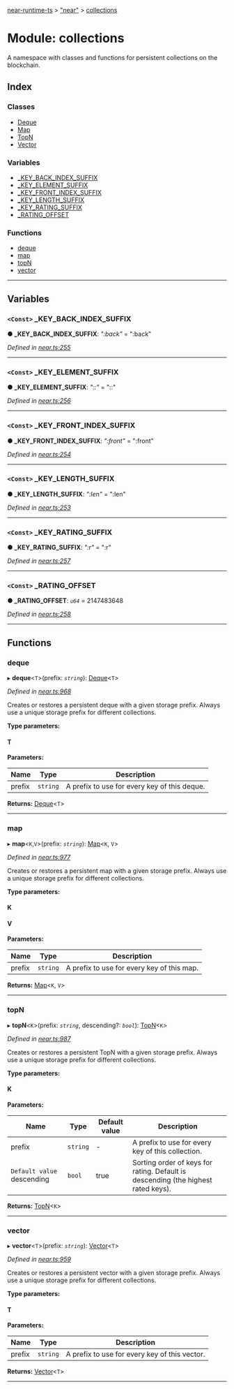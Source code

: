 [near-runtime-ts](../README.md) > ["near"](../modules/_near_.md) > [collections](../modules/_near_.collections.md)

# Module: collections

A namespace with classes and functions for persistent collections on the blockchain.

## Index

### Classes

* [Deque](../classes/_near_.collections.deque.md)
* [Map](../classes/_near_.collections.map.md)
* [TopN](../classes/_near_.collections.topn.md)
* [Vector](../classes/_near_.collections.vector.md)

### Variables

* [_KEY_BACK_INDEX_SUFFIX](_near_.collections.md#_key_back_index_suffix)
* [_KEY_ELEMENT_SUFFIX](_near_.collections.md#_key_element_suffix)
* [_KEY_FRONT_INDEX_SUFFIX](_near_.collections.md#_key_front_index_suffix)
* [_KEY_LENGTH_SUFFIX](_near_.collections.md#_key_length_suffix)
* [_KEY_RATING_SUFFIX](_near_.collections.md#_key_rating_suffix)
* [_RATING_OFFSET](_near_.collections.md#_rating_offset)

### Functions

* [deque](_near_.collections.md#deque-1)
* [map](_near_.collections.md#map-1)
* [topN](_near_.collections.md#topn-1)
* [vector](_near_.collections.md#vector-1)

---

## Variables

<a id="_key_back_index_suffix"></a>

### `<Const>` _KEY_BACK_INDEX_SUFFIX

**● _KEY_BACK_INDEX_SUFFIX**: *":back"* = ":back"

*Defined in [near.ts:255](https://github.com/nearprotocol/near-runtime-ts/blob/a2daf13/near.ts#L255)*

___
<a id="_key_element_suffix"></a>

### `<Const>` _KEY_ELEMENT_SUFFIX

**● _KEY_ELEMENT_SUFFIX**: *"::"* = "::"

*Defined in [near.ts:256](https://github.com/nearprotocol/near-runtime-ts/blob/a2daf13/near.ts#L256)*

___
<a id="_key_front_index_suffix"></a>

### `<Const>` _KEY_FRONT_INDEX_SUFFIX

**● _KEY_FRONT_INDEX_SUFFIX**: *":front"* = ":front"

*Defined in [near.ts:254](https://github.com/nearprotocol/near-runtime-ts/blob/a2daf13/near.ts#L254)*

___
<a id="_key_length_suffix"></a>

### `<Const>` _KEY_LENGTH_SUFFIX

**● _KEY_LENGTH_SUFFIX**: *":len"* = ":len"

*Defined in [near.ts:253](https://github.com/nearprotocol/near-runtime-ts/blob/a2daf13/near.ts#L253)*

___
<a id="_key_rating_suffix"></a>

### `<Const>` _KEY_RATING_SUFFIX

**● _KEY_RATING_SUFFIX**: *":r"* = ":r"

*Defined in [near.ts:257](https://github.com/nearprotocol/near-runtime-ts/blob/a2daf13/near.ts#L257)*

___
<a id="_rating_offset"></a>

### `<Const>` _RATING_OFFSET

**● _RATING_OFFSET**: *`u64`* = 2147483648

*Defined in [near.ts:258](https://github.com/nearprotocol/near-runtime-ts/blob/a2daf13/near.ts#L258)*

___

## Functions

<a id="deque-1"></a>

###  deque

▸ **deque**<`T`>(prefix: *`string`*): [Deque](../classes/_near_.collections.deque.md)<`T`>

*Defined in [near.ts:968](https://github.com/nearprotocol/near-runtime-ts/blob/a2daf13/near.ts#L968)*

Creates or restores a persistent deque with a given storage prefix. Always use a unique storage prefix for different collections.

**Type parameters:**

#### T 
**Parameters:**

| Name | Type | Description |
| ------ | ------ | ------ |
| prefix | `string` |  A prefix to use for every key of this deque. |

**Returns:** [Deque](../classes/_near_.collections.deque.md)<`T`>

___
<a id="map-1"></a>

###  map

▸ **map**<`K`,`V`>(prefix: *`string`*): [Map](../classes/_near_.collections.map.md)<`K`, `V`>

*Defined in [near.ts:977](https://github.com/nearprotocol/near-runtime-ts/blob/a2daf13/near.ts#L977)*

Creates or restores a persistent map with a given storage prefix. Always use a unique storage prefix for different collections.

**Type parameters:**

#### K 
#### V 
**Parameters:**

| Name | Type | Description |
| ------ | ------ | ------ |
| prefix | `string` |  A prefix to use for every key of this map. |

**Returns:** [Map](../classes/_near_.collections.map.md)<`K`, `V`>

___
<a id="topn-1"></a>

###  topN

▸ **topN**<`K`>(prefix: *`string`*, descending?: *`bool`*): [TopN](../classes/_near_.collections.topn.md)<`K`>

*Defined in [near.ts:987](https://github.com/nearprotocol/near-runtime-ts/blob/a2daf13/near.ts#L987)*

Creates or restores a persistent TopN with a given storage prefix. Always use a unique storage prefix for different collections.

**Type parameters:**

#### K 
**Parameters:**

| Name | Type | Default value | Description |
| ------ | ------ | ------ | ------ |
| prefix | `string` | - |  A prefix to use for every key of this collection. |
| `Default value` descending | `bool` | true |  Sorting order of keys for rating. Default is descending (the highest rated keys). |

**Returns:** [TopN](../classes/_near_.collections.topn.md)<`K`>

___
<a id="vector-1"></a>

###  vector

▸ **vector**<`T`>(prefix: *`string`*): [Vector](../classes/_near_.collections.vector.md)<`T`>

*Defined in [near.ts:959](https://github.com/nearprotocol/near-runtime-ts/blob/a2daf13/near.ts#L959)*

Creates or restores a persistent vector with a given storage prefix. Always use a unique storage prefix for different collections.

**Type parameters:**

#### T 
**Parameters:**

| Name | Type | Description |
| ------ | ------ | ------ |
| prefix | `string` |  A prefix to use for every key of this vector. |

**Returns:** [Vector](../classes/_near_.collections.vector.md)<`T`>

___

